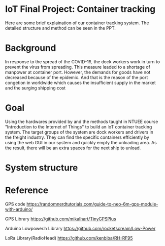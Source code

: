 # IoT Final Project: Container tracking
Here are some brief explaination of our container tracking system. The detailed structure and method can be seen in the PPT.

# Background
In response to the spread of the COVID-19, the dock workers work in turn to prevent the virus from spreading. This measure leaded to a shortage of manpower at container port. However, the demands for goods have not decreased because of the epidemic. And that is the reason of the port congetion in worldwide which causes the insufficient supply in the market and the surging shipping cost

# Goal
Using the hardwares provided by and the methods taught in NTUEE course "Introduction to the Internet of Things" to build an IoT container tracking system.
The target groups of the system are dock workers and drivers in the freight industry. They can find the specific containers efficiently by using the web GUI in our system and quickly empty the unloading area. As the result, there will be an extra spaces for the next ship to unload. 

# System structure


# Reference
GPS code
https://randomnerdtutorials.com/guide-to-neo-6m-gps-module-with-arduino/

GPS Library
https://github.com/mikalhart/TinyGPSPlus

Arduino Lowpower.h Library
https://github.com/rocketscream/Low-Power

LoRa Library(RadioHead)
https://github.com/kenbiba/RH-RF95
